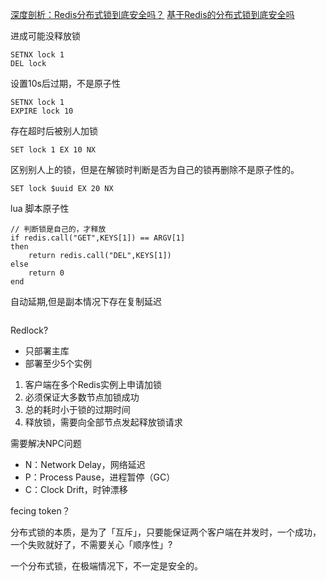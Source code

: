 
[深度剖析：Redis分布式锁到底安全吗？](https://mp.weixin.qq.com/s/VFZ2tR86kxj4AYBUnsKc2Q)
[基于Redis的分布式锁到底安全吗](http://zhangtielei.com/posts/blog-redlock-reasoning.html)



进成可能没释放锁

```shell
SETNX lock 1
DEL lock
```

设置10s后过期，不是原子性

```shell
SETNX lock 1
EXPIRE lock 10
```

存在超时后被别人加锁

```shell
SET lock 1 EX 10 NX
```

区别别人上的锁，但是在解锁时判断是否为自己的锁再删除不是原子性的。

```shell
SET lock $uuid EX 20 NX
```

lua 脚本原子性

```shell
// 判断锁是自己的，才释放
if redis.call("GET",KEYS[1]) == ARGV[1]
then
    return redis.call("DEL",KEYS[1])
else
    return 0
end
```


自动延期,但是副本情况下存在复制延迟

```shell

```

Redlock?
- 只部署主库
- 部署至少5个实例


1. 客户端在多个Redis实例上申请加锁
2. 必须保证大多数节点加锁成功
3. 总的耗时小于锁的过期时间
4. 释放锁，需要向全部节点发起释放锁请求

需要解决NPC问题
- N：Network Delay，网络延迟
- P：Process Pause，进程暂停（GC）
- C：Clock Drift，时钟漂移

 fecing token？

 分布式锁的本质，是为了「互斥」，只要能保证两个客户端在并发时，一个成功，一个失败就好了，不需要关心「顺序性」?

一个分布式锁，在极端情况下，不一定是安全的。

